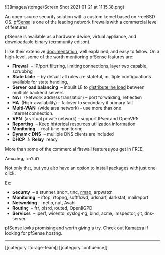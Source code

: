 ![](images/storage/Screen Shot 2021-01-21 at 11.15.38.png)



An open-source security solution with a custom kernel based on FreeBSD OS. [pfSense](https://www.pfsense.org/) is one of the leading network firewalls with a commercial level of features.

pfSense is available as a hardware device, virtual appliance, and downloadable binary (community edition).

I like their extensive [documentation](https://docs.netgate.com/pfsense/en/latest/index.html), well explained, and easy to follow. On a high-level, some of the worth mentioning pfSense features are:


*  **Firewall**  – IP/port filtering, limiting connections, layer two capable, scrubbing
*  **State table**  – by default all rules are stateful, multiple configurations available for state handling,
*  **Server load balancing**  – inbuilt LB to [distribute the load](https://geekflare.com/open-source-load-balancer/) between multiple backend servers
*  **NAT**  (Network address translation) – port forwarding, reflection
*  **HA**  (High-availability) – failover to secondary if primary fail
*  **Multi-WAN**  (wide area network) – use more than one internet connection.
*  **VPN**  (a virtual private network) – support IPsec and OpenVPN
*  **Reporting**  – Keep historical resources utilization information
*  **Monitoring**  – real-time monitoring
*  **Dynamic DNS**  – multiple DNS clients are included
*  **DHCP**  &  **Relay**  ready

More than some of the commercial firewall features you get in FREE.

Amazing, isn’t it?

Not only that, but you also have an option to install packages with just one click.

Ex:


*  **Security**  – a stunner, snort, tinc, [nmap](https://geekflare.com/port-scanner-server/), arpwatch
*  **Monitoring**  – iftop, ntopng, softflowd, urlsnarf, darkstat, mailreport
*  **Networking**  – netio, nut, Avahi
*  **Routing**  – frr, olsrd, routed, OpenBGPD
*  **Services**  – iperf, widentd, syslog-ng, bind, acme, imspector, git, dns-server

pfSense looks promising and worth giving a try. Check out [Kamatera](https://go.cloudwm.com/visit/?bta=35166&nci=5445) if looking for pfSense hosting.









*****

[[category.storage-team]] 
[[category.confluence]] 
